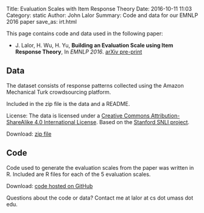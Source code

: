Title: Evaluation Scales with Item Response Theory
Date: 2016-10-11 11:03
Category: static
Author: John Lalor
Summary: Code and data for our EMNLP 2016 paper
save_as: irt.html

This page contains code and data used in the following paper:

- J. Lalor, H. Wu, H. Yu, **Building an Evaluation Scale using Item Response Theory**, In *EMNLP 2016*. [arXiv pre-print][1]

## Data

The dataset consists of response patterns collected using the Amazon Mechanical Turk crowdsourcing platform.

Included in the zip file is the data and a README.

License: The data is licensed under a [Creative Commons Attribution-ShareAlike 4.0 International License][3].
Based on the [Stanford SNLI project][4].

Download: [zip file][2]

## Code

Code used to generate the evaluation scales from the paper was written in R.
Included are R files for each of the 5 evaluation scales.

Download: [code hosted on GitHub][5]


Questions about the code or data? Contact me at lalor at cs dot umass dot edu.

[1]:https://arxiv.org/abs/1605.08889v2
[2]:/files/data_emnlp2016.zip
[3]:http://creativecommons.org/licenses/by-sa/4.0/
[4]:http://http://nlp.stanford.edu/projects/snli/
[5]:https://github.com/jplalor/irt-models